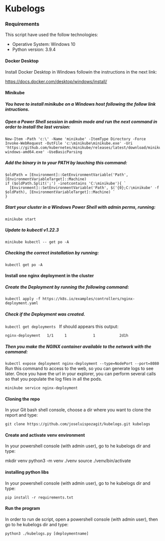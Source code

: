 
# Kubelogs

### Requirements
This script have used the follow technologies:

- Operative System: Windows 10
- Python version: 3.9.4


#### Docker Desktop 

Install Docker Desktop in Windows followin the instructions in the next link:

https://docs.docker.com/desktop/windows/install/

####  Minikube

##### You have to install minikube on a Windows host following the follow  link intructions.

##### Open a Power Shell session in admin mode and run the next command in order to install the last version:

    New-Item -Path 'c:\' -Name 'minikube' -ItemType Directory -Force
    Invoke-WebRequest -OutFile 'c:\minikube\minikube.exe' -Uri 'https://github.com/kubernetes/minikube/releases/latest/download/minikube-windows-amd64.exe' -UseBasicParsing

##### Add the binary in to your PATH by lauching this command:

    $oldPath = [Environment]::GetEnvironmentVariable('Path', [EnvironmentVariableTarget]::Machine)
    if ($oldPath.Split(';') -inotcontains 'C:\minikube'){ `
      [Environment]::SetEnvironmentVariable('Path', $('{0};C:\minikube' -f $oldPath), [EnvironmentVariableTarget]::Machine) `
    }

##### Start your cluster in a Windows Power Shell **with admin perms**, running:
`minikube start`

##### Update to kubectl v1.22.3
`minikube kubectl -- get po -A`

##### Checking the correct installation by running:
`kubectl get po -A`

#### Install one nginx deployment in the cluster 


##### Create the Deployment by running the following command:

`kubectl apply -f https://k8s.io/examples/controllers/nginx-deployment.yaml`

##### Check if the Deployment was created.

`kubectl get deployments
`
If should appears this output:

`nginx-deployment   1/1     1            1           2d1h
`
##### Then you  make the NGINX container available to the network with the command:

`kubectl expose deployment nginx-deployment --type=NodePort --port=8080
`
Run this command to access to the web, so you can generate logs to see later. Once you have the url in your explorer, you can perform several calls so that you populate the log files in all the pods.

`minikube service nginx-deployment
`
#### Cloning the repo

In your Git bash shell console, choose a dir where you want to clone the report and type:

`git clone https://github.com/joseluispozagit/kubelogs.git kubelogs
`

####  Create and activate venv environment

In your powershell console (with admin user), go to he kubelogs dir and  type:

mkdir venv
python3 -m venv ./venv
source ./venv/bin/activate

####  installing python libs

In your powershell console (with admin user), go to he kubelogs dir and  type:

`pip install -r requirements.txt
`
####  Run the program

In order to run de script, open  a powershell console (with admin user), then go to he kubelogs dir and  type:

`python3 ./kubelogs.py [deploymentname]`
